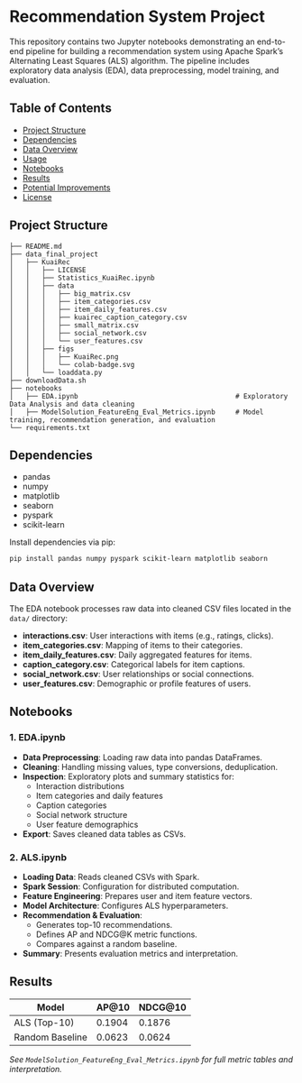 # Recommendation System Project

This repository contains two Jupyter notebooks demonstrating an end-to-end pipeline for building a recommendation system using Apache Spark’s Alternating Least Squares (ALS) algorithm. The pipeline includes exploratory data analysis (EDA), data preprocessing, model training, and evaluation.

## Table of Contents

* [Project Structure](#project-structure)
* [Dependencies](#dependencies)
* [Data Overview](#data-overview)
* [Usage](#usage)
* [Notebooks](#notebooks)
* [Results](#results)
* [Potential Improvements](#potential-improvements)
* [License](#license)

## Project Structure

```plaintext
├── README.md
├── data_final_project
│   ├── KuaiRec
│   │   ├── LICENSE
│   │   ├── Statistics_KuaiRec.ipynb
│   │   ├── data
│   │   │   ├── big_matrix.csv
│   │   │   ├── item_categories.csv
│   │   │   ├── item_daily_features.csv
│   │   │   ├── kuairec_caption_category.csv
│   │   │   ├── small_matrix.csv
│   │   │   ├── social_network.csv
│   │   │   └── user_features.csv
│   │   ├── figs
│   │   │   ├── KuaiRec.png
│   │   │   └── colab-badge.svg
│   │   └── loaddata.py
├── downloadData.sh
├── notebooks
│   ├── EDA.ipynb                                       # Exploratory Data Analysis and data cleaning
│   ├── ModelSolution_FeatureEng_Eval_Metrics.ipynb     # Model training, recommendation generation, and evaluation
└── requirements.txt
```

## Dependencies

* pandas
* numpy
* matplotlib
* seaborn
* pyspark
* scikit-learn


Install dependencies via pip:

```bash
pip install pandas numpy pyspark scikit-learn matplotlib seaborn
```

## Data Overview

The EDA notebook processes raw data into cleaned CSV files located in the `data/` directory:

* **interactions.csv**: User interactions with items (e.g., ratings, clicks).
* **item\_categories.csv**: Mapping of items to their categories.
* **item\_daily\_features.csv**: Daily aggregated features for items.
* **caption\_category.csv**: Categorical labels for item captions.
* **social\_network.csv**: User relationships or social connections.
* **user\_features.csv**: Demographic or profile features of users.

## Notebooks

### 1. EDA.ipynb
- **Data Preprocessing**: Loading raw data into pandas DataFrames.
- **Cleaning**: Handling missing values, type conversions, deduplication.
- **Inspection**: Exploratory plots and summary statistics for:
  - Interaction distributions
  - Item categories and daily features
  - Caption categories
  - Social network structure
  - User feature demographics
- **Export**: Saves cleaned data tables as CSVs.

### 2. ALS.ipynb
- **Loading Data**: Reads cleaned CSVs with Spark.
- **Spark Session**: Configuration for distributed computation.
- **Feature Engineering**: Prepares user and item feature vectors.
- **Model Architecture**: Configures ALS hyperparameters.
- **Recommendation & Evaluation**:
  - Generates top-10 recommendations.
  - Defines AP and NDCG@K metric functions.
  - Compares against a random baseline.
- **Summary**: Presents evaluation metrics and interpretation.

## Results

| Model            | AP@10   | NDCG@10 |
|------------------|---------|---------|
| ALS (Top-10)     | 0.1904   | 0.1876   |
| Random Baseline  | 0.0623   | 0.0624   |

_See `ModelSolution_FeatureEng_Eval_Metrics.ipynb` for full metric tables and interpretation._
